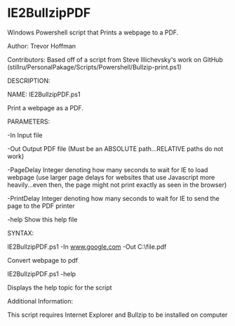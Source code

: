 IE2BullzipPDF
=============

Windows Powershell script that Prints a webpage to a PDF.

Author:       Trevor Hoffman

Contributors: Based off of a script from Steve Illichevsky's work on GitHub (stillru/PersonalPakage/Scripts/Powershell/Bullzip-print.ps1)

DESCRIPTION:

NAME: IE2BullzipPDF.ps1 

Print a webpage as a PDF.

PARAMETERS: 

-In          Input file

-Out         Output PDF file (Must be an ABSOLUTE path...RELATIVE paths do not work)

-PageDelay   Integer denoting how many seconds to wait for IE to load webpage (use larger page delays for websites that use Javascript more heavily...even then, the page might not print exactly as seen in the browser)

-PrintDelay  Integer denoting how many seconds to wait for IE to send the page to the PDF printer

-help        Show this help file

SYNTAX:

IE2BullzipPDF.ps1 -In www.google.com  -Out C:\file.pdf

Convert webpage to pdf

IE2BullzipPDF.ps1 -help

Displays the help topic for the script

Additional Information:

This script requires Internet Explorer and Bullzip to be installed on computer

